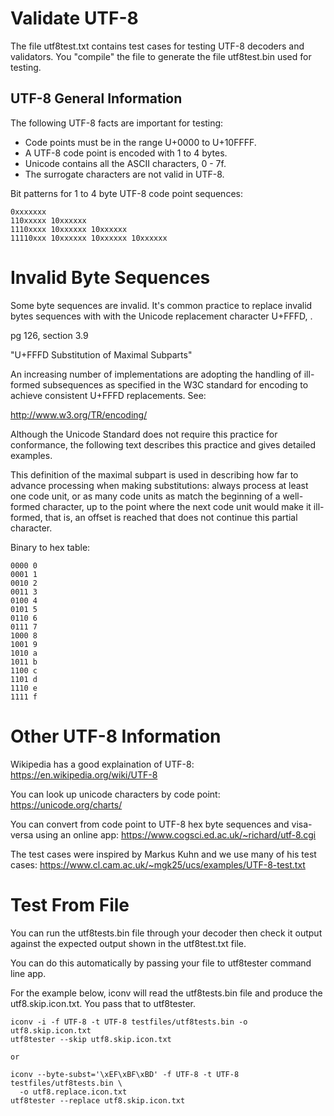 # Validate UTF-8

The file utf8test.txt contains test cases for testing UTF-8
decoders and validators.  You "compile" the file to generate
the file utf8test.bin used for testing.

## UTF-8 General Information

The following UTF-8 facts are important for testing:

* Code points must be in the range U+0000 to U+10FFFF.
* A UTF-8 code point is encoded with 1 to 4 bytes.
* Unicode contains all the ASCII characters, 0 - 7f.
* The surrogate characters are not valid in UTF-8.

Bit patterns for 1 to 4 byte UTF-8 code point sequences:

~~~
0xxxxxxx
110xxxxx 10xxxxxx
1110xxxx 10xxxxxx 10xxxxxx
11110xxx 10xxxxxx 10xxxxxx 10xxxxxx
~~~

# Invalid Byte Sequences

Some byte sequences are invalid. It's common practice to replace
invalid bytes sequences with with the Unicode replacement character
U+FFFD, <EF BF BD>.

pg 126, section 3.9

"U+FFFD Substitution of Maximal Subparts"

An increasing number of implementations are adopting the handling of
ill-formed subsequences as specified in the W3C standard for
encoding to achieve consistent U+FFFD replacements. See:

http://www.w3.org/TR/encoding/

Although the Unicode Standard does not require this practice for
conformance, the following text describes this practice and gives
detailed examples.

This definition of the maximal subpart is used in describing how far
to advance processing when making substitutions: always process at
least one code unit, or as many code units as match the beginning of a
well-formed character, up to the point where the next code unit would
make it ill-formed, that is, an offset is reached that does not
continue this partial character.

Binary to hex table:

~~~
0000 0
0001 1
0010 2
0011 3
0100 4
0101 5
0110 6
0111 7
1000 8
1001 9
1010 a
1011 b
1100 c
1101 d
1110 e
1111 f
~~~

# Other UTF-8 Information

Wikipedia has a good explaination of UTF-8:
https://en.wikipedia.org/wiki/UTF-8

You can look up unicode characters by code point:
https://unicode.org/charts/

You can convert from code point to UTF-8 hex byte sequences and
visa-versa using an online app:
https://www.cogsci.ed.ac.uk/~richard/utf-8.cgi

The test cases were inspired by Markus Kuhn and we use many of his test
cases:
https://www.cl.cam.ac.uk/~mgk25/ucs/examples/UTF-8-test.txt

# Test From File

You can run the utf8tests.bin file through your decoder then check it
output against the expected output shown in the utf8test.txt file.

You can do this automatically by passing your file to utf8tester
command line app.

For the example below, iconv will read the utf8tests.bin file and produce the utf8.skip.icon.txt.  You pass that to utf8tester.

~~~
iconv -i -f UTF-8 -t UTF-8 testfiles/utf8tests.bin -o utf8.skip.icon.txt
utf8tester --skip utf8.skip.icon.txt

or

iconv --byte-subst='\xEF\xBF\xBD' -f UTF-8 -t UTF-8 testfiles/utf8tests.bin \
  -o utf8.replace.icon.txt
utf8tester --replace utf8.skip.icon.txt
~~~

